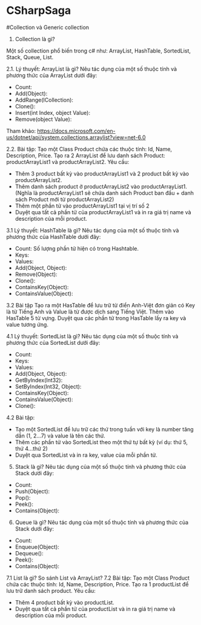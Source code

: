 # CSharpSaga


#Collection và Generic collection

1. Collection là gì?


Một số collection phổ biến trong c# như: ArrayList, HashTable, SortedList, Stack, Queue, List.

2.1. Lý thuyết: ArrayList là gì? Nêu tác dụng của một số thuộc tính và phương thức của ArrayList dưới đây:
- Count: 
- Add(Object): 
- AddRange(ICollection): 
- Clone(): 
- Insert(int Index, object Value): 
- Remove(object Value): 

Tham khảo: https://docs.microsoft.com/en-us/dotnet/api/system.collections.arraylist?view=net-6.0

2.2. Bài tập: 
Tạo một Class Product chứa các thuộc tính: Id, Name, Description, Price.
Tạo ra 2 ArrayList để lưu danh sách Product: productArrayList1 và productArrayList2.
Yêu cầu: 
- Thêm 3 product bất kỳ vào productArrayList1 và 2 product bất kỳ vào productArrayList2.
- Thêm danh sách product ở productArrayList2 vào productArrayList1. (Nghĩa là productArrayList1 sẽ chứa danh sách Product ban đầu + danh sách Product mới từ productArrayList2)
- Thêm một phần tử vào productArrayList1 tại vị trí số 2
- Duyệt qua tất cả phần tử của productArrayList1 và in ra giá trị name và description của mỗi product.

3.1 Lý thuyết: HashTable là gì? Nêu tác dụng của một số thuộc tính và phương thức của HashTable dưới đây:
- Count: Số lượng phần tử hiện có trong Hashtable.
- Keys: 
- Values: 
- Add(Object, Object): 
- Remove(Object): 
- Clone(): 
- ContainsKey(Object): 
- ContainsValue(Object): 

3.2 Bài tập 
Tạo ra một HasTable để lưu trữ từ điển Anh-Việt đơn giản có Key là từ Tiếng Anh và Value là từ được dịch sang Tiếng Việt.
Thêm vào HasTable 5 từ vựng.
Duyệt qua các phần tử trong HasTable lấy ra key và value tương ứng.

4.1 Lý thuyết: SortedList là gì? Nêu tác dụng của một số thuộc tính và phương thức của SortedList dưới đây:
- Count: 
- Keys: 
- Values: 
- Add(Object, Object): 
- GetByIndex(Int32): 
- SetByIndex(Int32, Object): 
- ContainsKey(Object):
- ContainsValue(Object): 
- Clone(): 

4.2 Bài tập:
- Tạo một SortedList để lưu trữ các thứ trong tuần với key là number tăng dần (1, 2...7) và value là tên các thứ.
- Thêm các phần tử vào SortedList theo một thứ tự bất kỳ (ví dụ: thứ 5, thứ 4...thứ 2)
- Duyệt qua SortedList và in ra key, value của mỗi phần tử.

5. Stack là gì? Nêu tác dụng của một số thuộc tính và phương thức của Stack dưới đây:
- Count: 
- Push(Object): 
- Pop(): 
- Peek(): 
- Contains(Object): 
6. Queue là gì? Nêu tác dụng của một số thuộc tính và phương thức của Stack dưới đây:
- Count: 
- Enqueue(Object): 
- Dequeue(): 
- Peek():
- Contains(Object):

7.1 List là gì? So sánh List và ArrayList?
7.2 Bài tập: 
Tạo một Class Product chứa các thuộc tính: Id, Name, Description, Price.
Tạo ra 1 productList để lưu trữ danh sách product.
Yêu cầu: 
- Thêm 4 product bất kỳ vào productList.
- Duyệt qua tất cả phần tử của productList và in ra giá trị name và description của mỗi product.
